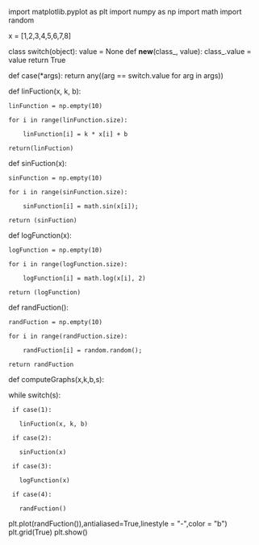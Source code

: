 import matplotlib.pyplot as plt
import numpy as np
import math
import random

x = [1,2,3,4,5,6,7,8]

class switch(object):
    value = None
    def __new__(class_, value):
        class_.value = value
        return True

def case(*args):
    return any((arg == switch.value for arg in args))

def linFuction(x, k, b):

    linFunction = np.empty(10)

    for i in range(linFunction.size):

        linFunction[i] = k * x[i] + b

    return(linFuction)

def sinFuction(x):

    sinFunction = np.empty(10)

    for i in range(sinFunction.size):

        sinFunction[i] = math.sin(x[i]);

    return (sinFuction)

def logFunction(x):

    logFunction = np.empty(10)

    for i in range(logFunction.size):

        logFunction[i] = math.log(x[i], 2)

    return (logFunction)

def randFuction():

    randFuction = np.empty(10)

    for i in range(randFuction.size):

        randFuction[i] = random.random();

    return randFuction

def computeGraphs(x,k,b,s):

  while switch(s):

     if case(1):

       linFuction(x, k, b)

     if case(2):

       sinFuction(x)

     if case(3):

       logFunction(x)

     if case(4):

       randFuction()



plt.plot(randFuction()),antialiased=True,linestyle = "-",color = "b")
plt.grid(True)
plt.show()